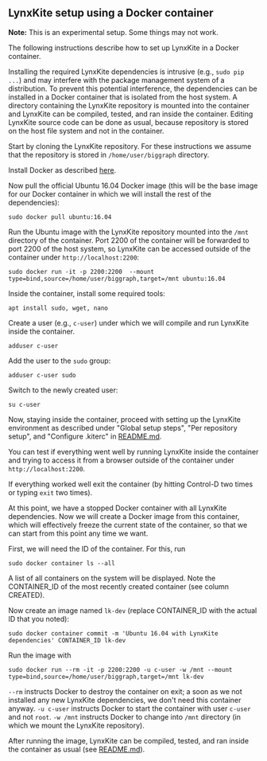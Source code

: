 ## LynxKite setup using a Docker container

**Note:** This is an experimental setup. Some things may not work.

The following instructions describe how to set up LynxKite in a Docker container.

Installing the required LynxKite dependencies is intrusive (e.g., `sudo pip ...`) and may interfere with the package management system of a distribution.
To prevent this potential interference, the dependencies can be installed in a Docker container that is isolated from the host system.
A directory containing the LynxKite repository is mounted into the container and LynxKite can be compiled, tested, and ran inside the container. Editing LynxKite source code can be done as usual, because repository is stored on the host file system and not in the container.

Start by cloning the LynxKite repository. For these instructions we assume that the repository is stored in `/home/user/biggraph` directory.

Install Docker as described [here](https://docs.docker.com/install/linux/docker-ce/ubuntu/#install-docker-ce).

Now pull the official Ubuntu 16.04 Docker image (this will be the base image for our Docker container in which we will install the rest of the dependencies):

```
sudo docker pull ubuntu:16.04
```

Run the Ubuntu image with the LynxKite repository mounted into the `/mnt` directory of the container. Port 2200 of the container will be forwarded to port 2200 of the host system, so LynxKite can be accessed outside of the container under `http://localhost:2200`:

```
sudo docker run -it -p 2200:2200  --mount type=bind,source=/home/user/biggraph,target=/mnt ubuntu:16.04
```

Inside the container, install some required tools:

```
apt install sudo, wget, nano
```

Create a user (e.g., `c-user`) under which we will compile and run LynxKite inside the container.

```
adduser c-user
```

Add the user to the `sudo` group:

```
adduser c-user sudo
```

Switch to the newly created user:

```
su c-user
```

Now, staying inside the container, proceed with setting up the LynxKite environment as described under "Global setup steps", "Per repository setup", and "Configure .kiterc" in [README.md](README.md).

You can test if everything went well by running LynxKite inside the container and trying to access it from a browser outside of the container under `http://localhost:2200`.

If everything worked well exit the container (by hitting Control-D two times or typing `exit` two times).

At this point, we have a stopped Docker container with all LynxKite dependencies.
Now we will create a Docker image from this container, which will effectively freeze the current state of the container, so that we can start from this point any time we want.

First, we will need the ID of the container. For this, run

```
sudo docker container ls --all
```

A list of all containers on the system will be displayed. Note the CONTAINER_ID of the most recently created container (see column CREATED).

Now create an image named `lk-dev` (replace CONTAINER_ID with the actual ID that you noted):

```
sudo docker container commit -m 'Ubuntu 16.04 with LynxKite dependencies' CONTAINER_ID lk-dev
```

Run the image with

```
sudo docker run --rm -it -p 2200:2200 -u c-user -w /mnt --mount type=bind,source=/home/user/biggraph,target=/mnt lk-dev
```

`--rm` instructs Docker to destroy the container on exit; a soon as we not installed any new LynxKite dependencies, we don't need this container anyway. `-u c-user` instructs Docker to start the container with user `c-user` and not `root`. `-w /mnt` instructs Docker to change into `/mnt` directory (in which we mount the LynxKite repository).

After running the image, LynxKite can be compiled, tested, and ran inside the container as usual (see [README.md](README.md)).
